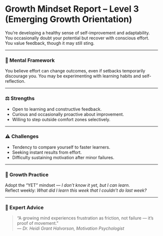 # Growth Mindset Report – Level 3 (Emerging Growth Orientation)

You’re developing a healthy sense of self-improvement and adaptability. You occasionally doubt your potential but recover with conscious effort. You value feedback, though it may still sting.

---

### 🌿 Mental Framework
You believe effort can change outcomes, even if setbacks temporarily discourage you. You may be experimenting with learning habits and self-reflection.

---

### ⚖️ Strengths
- Open to learning and constructive feedback.  
- Curious and occasionally proactive about improvement.  
- Willing to step outside comfort zones selectively.

---

### ⚠️ Challenges
- Tendency to compare yourself to faster learners.  
- Seeking instant results from effort.  
- Difficulty sustaining motivation after minor failures.

---

### 🌱 Growth Practice
Adopt the “YET” mindset — *I don’t know it yet, but I can learn.*  
Reflect weekly: *What did I learn this week that I couldn’t do last week?*

---

### 💬 Expert Advice
> “A growing mind experiences frustration as friction, not failure — it’s proof of movement.”  
> — *Dr. Heidi Grant Halvorson, Motivation Psychologist*
